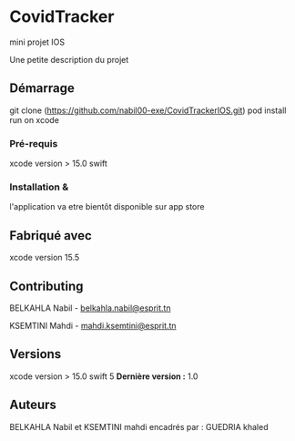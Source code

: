 # CovidTracker
 mini projet IOS

Une petite description du projet

## Démarrage

git clone (https://github.com/nabil00-exe/CovidTrackerIOS.git)
pod install
run on xcode
### Pré-requis

xcode version > 15.0
swift

### Installation &
l'application va etre bientôt disponible sur app store

## Fabriqué avec

xcode version 15.5

## Contributing

BELKAHLA Nabil - belkahla.nabil@esprit.tn

KSEMTINI Mahdi - mahdi.ksemtini@esprit.tn
## Versions
xcode version > 15.0
swift 5
**Dernière version :** 1.0

## Auteurs

BELKAHLA Nabil et KSEMTINI mahdi
encadrés par : GUEDRIA khaled


